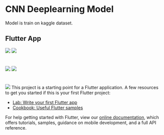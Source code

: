 
# CNN Deeplearning Model 

Model is train on kaggle dataset. 

## Flutter App

![](https://github.com/utsavgupta460/CNN-Deep-Learning-Flutter-app/blob/master/Cat%20and%20dog%20CNN%20Deeplearning%20code%20and%20trained%20model/app%20pic%201.jpg)
![](https://github.com/utsavgupta460/CNN-Deep-Learning-Flutter-app/blob/master/Cat%20and%20dog%20CNN%20Deeplearning%20code%20and%20trained%20model/app%20pic%205.jpg)
#
![](https://github.com/utsavgupta460/CNN-Deep-Learning-Flutter-app/blob/master/Cat%20and%20dog%20CNN%20Deeplearning%20code%20and%20trained%20model/app%20pic%203.jpg)
![](https://github.com/utsavgupta460/CNN-Deep-Learning-Flutter-app/blob/master/Cat%20and%20dog%20CNN%20Deeplearning%20code%20and%20trained%20model/app%20pic%204.jpg)
#
![](https://github.com/utsavgupta460/CNN-Deep-Learning-Flutter-app/blob/master/Cat%20and%20dog%20CNN%20Deeplearning%20code%20and%20trained%20model/app%20pic%202.jpg)
This project is a starting point for a Flutter application.
A few resources to get you started if this is your first Flutter project:

- [Lab: Write your first Flutter app](https://flutter.dev/docs/get-started/codelab)
- [Cookbook: Useful Flutter samples](https://flutter.dev/docs/cookbook)

For help getting started with Flutter, view our
[online documentation](https://flutter.dev/docs), which offers tutorials,
samples, guidance on mobile development, and a full API reference.
